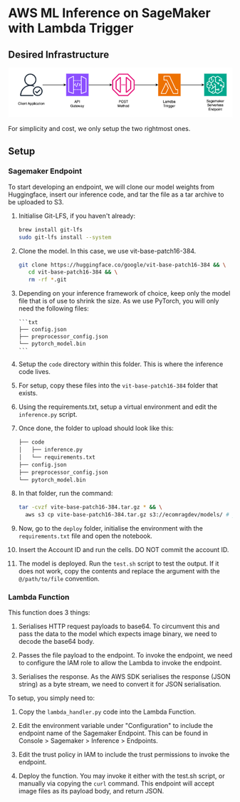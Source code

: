 # AWS ML Inference on SageMaker with Lambda Trigger

## Desired Infrastructure

![Infra](./sm-ep-embed-image/diagram.png)

For simplicity and cost, we only setup the two rightmost ones.

## Setup

### Sagemaker Endpoint

To start developing an endpoint, we will clone our model weights from Huggingface, insert our inference code,
and tar the file as a tar archive to be uploaded to S3.

1.  Initialise Git-LFS, if you haven't already:

    ```sh
    brew install git-lfs
    sudo git-lfs install --system
    ```

2.  Clone the model. In this case, we use vit-base-patch16-384.

    ```sh
    git clone https://huggingface.co/google/vit-base-patch16-384 && \
       cd vit-base-patch16-384 && \
       rm -rf *.git
    ```

3.  Depending on your inference framework of choice, keep only the model file that is of use to shrink the size.
    As we use PyTorch, you will only need the following files:

        ```txt
        ├── config.json
        ├── preprocessor_config.json
        └── pytorch_model.bin
        ```

4.  Setup the `code` directory within this folder. This is where the inference code lives.

5.  For setup, copy these files into the `vit-base-patch16-384` folder that exists.

6.  Using the requirements.txt, setup a virtual environment and edit the `inference.py` script.

7.  Once done, the folder to upload should look like this:

    ```txt
    ├── code
    │   ├── inference.py
    │   └── requirements.txt
    ├── config.json
    ├── preprocessor_config.json
    └── pytorch_model.bin
    ```

8.  In that folder, run the command:

    ```sh
    tar -cvzf vite-base-patch16-384.tar.gz * && \
      aws s3 cp vite-base-patch16-384.tar.gz s3://ecomragdev/models/ # you may need AWS CLI authentication for this
    ```

9.  Now, go to the `deploy` folder, initialise the environment with the `requirements.txt` file and open the notebook.

10. Insert the Account ID and run the cells. DO NOT commit the account ID.

11. The model is deployed. Run the `test.sh` script to test the output. If it does not work, copy the contents and replace the argument with the
    `@/path/to/file` convention.

### Lambda Function

This function does 3 things:

1. Serialises HTTP request payloads to base64. To circumvent this and pass the data to the model which expects image binary, we need to decode the base64 body.

2. Passes the file payload to the endpoint. To invoke the endpoint, we need to configure the IAM role to allow the Lambda to invoke the endpoint.

3. Serialises the response. As the AWS SDK serialises the response (JSON string) as a byte stream, we need to convert it for JSON serialisation.

To setup, you simply need to:

1. Copy the `lambda_handler.py` code into the Lambda Function.

2. Edit the environment variable under "Configuration" to include the endpoint name of the Sagemaker Endpoint. This can be found in Console > Sagemaker > Inference > Endpoints.

3. Edit the trust policy in IAM to include the trust permissions to invoke the endpoint.

4. Deploy the function. You may invoke it either with the test.sh script, or manually via copying the `curl` command.
   This endpoint will accept image files as its payload body, and return JSON.
